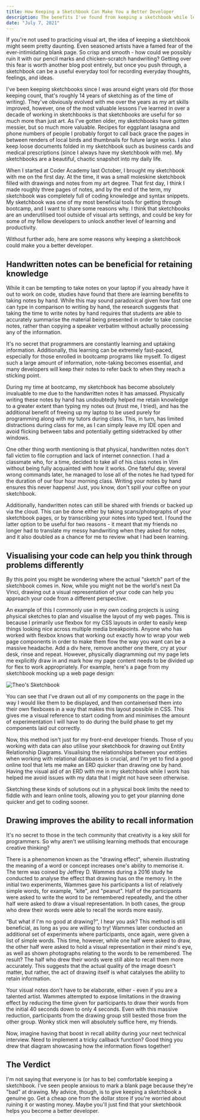 ```yaml
---
title: How Keeping a Sketchbook Can Make You a Better Developer
description: The benefits I've found from keeping a sketchbook while learning to code.
date: "July 7, 2021"
---
```


If you're not used to practicing visual art, the idea of keeping a sketchbook might seem pretty daunting. Even seasoned artists have a famed fear of the ever-intimidating blank page. So crisp and smooth - how could we possibly ruin it with our pencil marks and chicken-scratch handwriting? Getting over this fear is worth another blog post entirely, but once you push through, a sketchbook can be a useful everyday tool for recording everyday thoughts, feelings, and ideas.

I've been keeping sketchbooks since I was around eight years old (for those keeping count, that's roughly 14 years of sketching as of the time of writing). They've obviously evolved with me over the years as my art skills improved, however, one of the most valuable lessons I've learned in over a decade of working in sketchbooks is that sketchbooks are useful for so much more than just art. As I've gotten older, my sketchbooks have gotten messier, but so much more valuable. Recipes for eggplant lasagna and phone numbers of people I probably forgot to call back grace the pages in between renders of local birds and thumbnails for future large works. I also keep loose documents folded in my sketchbook such as business cards and medical prescriptions (since I always have my sketchbook with me). My sketchbooks are a beautiful, chaotic snapshot into my daily life.

When I started at Coder Academy last October, I brought my sketchbook with me on the first day. At the time, it was a small moleskine sketchbook filled with drawings and notes from my art degree. That first day, I think I made roughly three pages of notes, and by the end of the term, my sketchbook was completely full of coding knowledge and syntax snippets. My sketchbook was one of my most beneficial tools for getting through bootcamp, and I want to share some reasons why. I think that sketchbooks are an underutilised tool outside of visual arts settings, and could be key for some of my fellow developers to unlock another level of learning and productivity.

Without further ado, here are some reasons why keeping a sketchbook could make you a better developer.

## Handwritten notes can be beneficial for retaining knowledge

While it can be tempting to take notes on your laptop if you already have it out to work on code, studies have found that there are learning benefits to taking notes by hand. While this may sound paradoxical given how fast one can type in comparison to writing by hand, the research suggests that taking the time to write notes by hand requires that students are able to accurately summarise the material being presented in order to take concise notes, rather than copying a speaker verbatim without actually processing any of the information.

It's no secret that programmers are constantly learning and uptaking information. Additionally, this learning can be extremely fast-paced, especially for those enrolled in bootcamp programs like myself. To digest such a large amount of information, note-taking becomes essential, and many developers will keep their notes to refer back to when they reach a sticking point.

During my time at bootcamp, my sketchbook has become absolutely invaluable to me due to the handwritten notes it has amassed. Physically writing these notes by hand has undoubtedly helped me retain knowledge to a greater extent than typing my notes out (trust me, I tried), and has the additional benefit of freeing up my laptop to be used purely for programming along with my tutors during class. This, in turn, has limited distractions during class for me, as I can simply leave my IDE open and avoid flicking between tabs and potentially getting sidetracked by other windows.

One other thing worth mentioning is that physical, handwritten notes don't fall victim to file corruption and lack of internet connection. I had a classmate who, for a time, decided to take all of his class notes in Vim without being fully acquainted with how it works. One fateful day, several wrong commands later, he managed to lose all of the notes he had typed for the duration of our four hour morning class. Writing your notes by hand ensures this never happens! Just, you know, don't spill your coffee on your sketchbook.

Additionally, handwritten notes can still be shared with friends or backed up via the cloud. This can be done either by taking scans/photographs of your sketchbook pages, or by transcribing your notes into typed text. I found the latter option to be useful for two reasons - it meant that my friends no longer had to translate my messy handwriting when they asked for notes, and it also doubled as a chance for me to review what I had been learning.

## Visualising your code can help you think through problems differently

By this point you might be wondering where the actual "sketch" part of the sketchbook comes in. Now, while you might not be the world's next Da Vinci, drawing out a visual representation of your code can help you approach your code from a different perspective.

An example of this I commonly use in my own coding projects is using physical sketches to plan and visualise the layout of my web pages. This is because I primarily use flexbox for my CSS layouts in order to easily keep things looking nice across multiple media breakpoints. Anyone who has worked with flexbox knows that working out exactly how to wrap your web page components in order to make them flow the way you want can be a massive headache. Add a div here, remove another one there, cry at your desk, rinse and repeat. However, physically diagramming out my page lets me explicitly draw in and mark how my page content needs to be divided up for flex to work appropriately. For example, here's a page from my sketchbook mocking up a web page design:

![Theo's Sketchbook](https://res.cloudinary.com/practicaldev/image/fetch/s--VtlXo0DJ--/c_limit%2Cf_auto%2Cfl_progressive%2Cq_auto%2Cw_880/https://i.ibb.co/TtpfcD0/20210707-113343-1.jpg)

You can see that I've drawn out all of my components on the page in the way I would like them to be displayed, and then containerised them into their own flexboxes in a way that makes this layout possible in CSS. This gives me a visual reference to start coding from and minimises the amount of experimentation I will have to do during the build phase to get my components laid out correctly.

Now, this method isn't just for my front-end developer friends. Those of you working with data can also utilise your sketchbook for drawing out Entity Relationship Diagrams. Visualising the relationships between your entities when working with relational databases is crucial, and I'm yet to find a good online tool that lets me make an ERD quicker than drawing one by hand. Having the visual aid of an ERD with me in my sketchbook while I work has helped me avoid issues with my data that I might not have seen otherwise.

Sketching these kinds of solutions out in a physical book limits the need to fiddle with and learn online tools, allowing you to get your planning done quicker and get to coding sooner.

## Drawing improves the ability to recall information

It's no secret to those in the tech community that creativity is a key skill for programmers. So why aren't we utilising learning methods that encourage creative thinking?

There is a phenomenon known as the "drawing effect", wherein illustrating the meaning of a word or concept increases one's ability to memorise it. The term was coined by Jeffrey D. Wammes during a 2016 study he conducted to analyse the effect that drawing has on the memory. In the initial two experiments, Wammes gave his participants a list of relatively simple words, for example, "kite", and "peanut". Half of the participants were asked to write the word to be remembered repeatedly, and the other half were asked to draw a visual representation. In both cases, the group who drew their words were able to recall the words more easily.

"But what if I'm no good at drawing?", I hear you ask? This method is still beneficial, as long as you are willing to try! Wammes later conducted an additional set of experiments where participants, once again, were given a list of simple words. This time, however, while one half were asked to draw, the other half were asked to hold a visual representation in their mind's eye, as well as shown photographs relating to the words to be remembered. The result? The half who drew their words were still able to recall them more accurately. This suggests that the actual quality of the image doesn't matter, but rather, the act of drawing itself is what catalyses the ability to retain information.

Your visual notes don't have to be elaborate, either - even if you are a talented artist. Wammes attempted to expose limitations in the drawing effect by reducing the time given for participants to draw their words from the initial 40 seconds down to only 4 seconds. Even with this massive reduction, participants from the drawing group still bested those from the other group. Wonky stick men will absolutely suffice here, my friends.

Now, imagine having that boost in recall ability during your next technical interview. Need to implement a tricky callback function? Good thing you drew that diagram showcasing how the information flows together!

## The Verdict

I'm not saying that everyone is (or has to be) comfortable keeping a sketchbook. I've seen people anxious to mark a blank page because they're "bad" at drawing. My advice, though, is to give keeping a sketchbook a genuine go. Get a cheap one from the dollar store if you're worried about ruining it or wasting money. Maybe you'll just find that your sketchbook helps you become a better developer.
